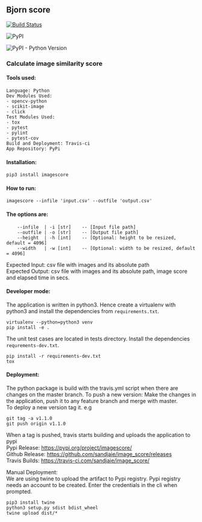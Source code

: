 ## Bjorn score
[![Build Status](https://travis-ci.com/sandjaie/image_score.svg?branch=master)](https://travis-ci.com/sandjaie/image_score)

![PyPI](https://img.shields.io/pypi/v/imagescore.svg)

![PyPI - Python Version](https://img.shields.io/pypi/pyversions/imagescore.svg)

### Calculate image similarity score

#### Tools used:
```
Language: Python
Dev Modules Used: 
- opencv-python
- scikit-image
- click
Test Modules Used:
- tox
- pytest
- pylint
- pytest-cov
Build and Deployment: Travis-ci
App Repository: PyPi 
```
#### Installation:<br>
`pip3 install imagescore`

#### How to run:<br>
`imagescore --infile 'input.csv' --outfile 'output.csv'`

#### The options are:<br>

        --infile  | -i [str]    -- [Input file path]
        --outfile | -o [str]    -- [Output file path]
        --height  | -h [int]    -- [Optional: height to be resized, default = 4096]
        --width   | -w [int]    -- [Optional: width to be resized, default = 4096]

Expected Input: csv file with images and its absolute path <br>
Expected Output: csv file with images and its absolute path, image score and elapsed time in secs. <br>


#### Developer mode: <br>
The application is written in python3. Hence create a virtualenv with python3 and install the dependencies from `requirements.txt`. 
```
virtualenv --python=python3 venv
pip install -e .
```

The unit test cases are located in tests directory. Install the dependencies `requrements-dev.txt`. 
```
pip install -r requirements-dev.txt
tox
```

#### Deployment: <br>
The python package is build with the travis.yml script when there are changes on the master branch. 
To push a new version:
Make the changes in the application, push it to any feature branch and merge with master.<br>
To deploy a new version tag it. e.g 
```
git tag -a v1.1.0
git push origin v1.1.0
```
When a tag is pushed, travis starts building and uploads the application to pypi<br>
Pypi Release: https://pypi.org/project/imagescore/<br>
Github Release: https://github.com/sandjaie/image_score/releases<br>
Travis Builds: https://travis-ci.com/sandjaie/image_score/<br>

Manual Deployment:<br>
We are using twine to upload the artifact to Pypi registry.
Pypi registry needs an account to be created. Enter the credentials in the cli when prompted.
```
pip3 install twine
python3 setup.py sdist bdist_wheel
twine upload dist/*
```
